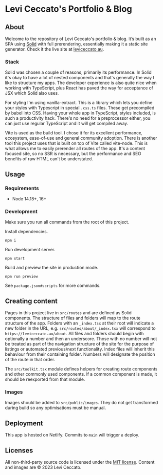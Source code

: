 # Levi Ceccato's Portfolio & Blog

## About

Welcome to the repository of Levi Ceccato's portfolio & blog. It’s built as an SPA using [Solid](https://www.solidjs.com) with full prerendering, essentially making it a static site generator. Check it the live site at [leviceccato.au](https://leviceccato.au).

### Stack

Solid was chosen a couple of reasons, primarily its performance. In Solid it's okay to have a lot of nested components and that's generally the way I like to structure my apps. The developer experience is also quite nice when working with TypeScript, plus React has paved the way for acceptance of JSX which Solid also uses.

For styling I'm using vanilla-extract. This is a library which lets you define your styles with Typescript in special `.css.ts` files. These get precompiled by babel into CSS. Having your whole app in TypeScript, styles included, is such a productivity hack. There's no need for a preprocessor either, you can just use regular TypeScript and it will get compiled away.

Vite is used as the build tool. I chose it for its excellent performance, ecosystem, ease-of-use and general community adoption. There is another tool this project uses that is built on top of Vite called vite-node. This is what allows me to easily prerender all routes of the app. It's a content focused site, so no SSR is necessary, but the performance and SEO benefits of raw HTML can't be understated.

## Usage

### Requirements

- Node 14.18+, 16+

### Development

Make sure you run all commands from the root of this project.

Install dependencies.

```shell
npm i
```

Run development server.

```shell
npm start
```

Build and preview the site in production mode.

```shell
npm run preview
```

See `package.json#scripts` for more commands.

## Creating content

Pages in this project live in `src/routes` and are defined as Solid components. The structure of files and folders will map to the route structure of the app. Folders with an `_index.tsx` at their root will indicate a new folder in the URL, e.g. `src/routes/about/_index.tsx` will correspond to `https://leviceccato.au/about`. All files and folders should begin with optionally a number and then an underscore. Those with no number will not be treated as part of the navigation structure of the site for the purpose of listings or automated previous/next functionality. Index files will inherit this behaviour from their containing folder. Numbers will designate the position of the route in that order.

The `src/toolkit.tsx` module defines helpers for creating route components and other commonly used components. If a common component is made, it should be reexported from that module.

### Images

Images should be added to `src/public/images`. They do not get transformed during build so any optimisations must be manual.

## Deployment

This app is hosted on Netlify. Commits to `main` will trigger a deploy.

## Licenses

All non-third-party source code is licensed under the [MIT license](http://opensource.org/licenses/mit-license.php). Content and images are © 2023 Levi Ceccato.
